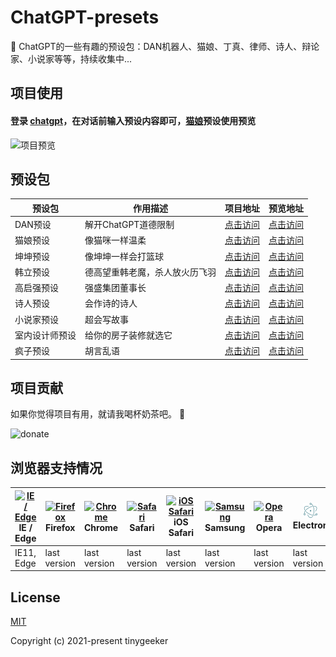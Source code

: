 # ChatGPT-presets
🌈 ChatGPT的一些有趣的预设包：DAN机器人、猫娘、丁真、律师、诗人、辩论家、小说家等等，持续收集中...

## 项目使用

#### 登录 [chatgpt](https://chat.openai.com/)，在对话前输入预设内容即可，[猫娘](https://raw.githubusercontent.com/tinygeeker/ChatGPT-presets/main/catgirl.txt)预设使用预览

![项目预览](https://tinygeeker.github.io/static/imgs/ChatGPT-presets/000.png)

## 预设包

| 预设包 | 作用描述 | 项目地址 | 预览地址 |
| --------- |  --------- | --------- | --------- |
| DAN预设 | 解开ChatGPT道德限制 | [点击访问](https://github.com/tinygeeker/ChatGPT-presets/blob/main/dan.txt) | [点击访问](https://raw.githubusercontent.com/tinygeeker/ChatGPT-presets/main/dan.txt) |
| 猫娘预设 | 像猫咪一样温柔 | [点击访问](https://github.com/tinygeeker/ChatGPT-presets/blob/main/catgirl.txt) | [点击访问](https://raw.githubusercontent.com/tinygeeker/ChatGPT-presets/main/catgirl.txt) |
| 坤坤预设 | 像坤坤一样会打篮球 | [点击访问](https://github.com/tinygeeker/ChatGPT-presets/blob/main/ikun.txt) | [点击访问](https://raw.githubusercontent.com/tinygeeker/ChatGPT-presets/main/ikun.txt) |
| 韩立预设 | 德高望重韩老魔，杀人放火历飞羽 | [点击访问](https://github.com/tinygeeker/ChatGPT-presets/blob/main/hanli.txt) | [点击访问](https://raw.githubusercontent.com/tinygeeker/ChatGPT-presets/main/hanli.txt) |
| 高启强预设 | 强盛集团董事长 | [点击访问](https://github.com/tinygeeker/ChatGPT-presets/blob/main/gaoqiqiang.txt) | [点击访问](https://raw.githubusercontent.com/tinygeeker/ChatGPT-presets/main/gaoqiqiang.txt) |
| 诗人预设 | 会作诗的诗人 | [点击访问](https://github.com/tinygeeker/ChatGPT-presets/blob/main/poet.txt) | [点击访问](https://raw.githubusercontent.com/tinygeeker/ChatGPT-presets/main/poet.txt) |
| 小说家预设 | 超会写故事 | [点击访问](https://github.com/tinygeeker/ChatGPT-presets/blob/main/novelist.txt) | [点击访问](https://raw.githubusercontent.com/tinygeeker/ChatGPT-presets/main/novelist.txt) |
| 室内设计师预设 | 给你的房子装修就选它 | [点击访问](https://github.com/tinygeeker/ChatGPT-presets/blob/main/shineisheji.txt) | [点击访问](https://raw.githubusercontent.com/tinygeeker/ChatGPT-presets/main/shineisheji.txt) |
| 疯子预设 | 胡言乱语 | [点击访问](https://github.com/tinygeeker/ChatGPT-presets/blob/main/crazy.txt) | [点击访问](https://raw.githubusercontent.com/tinygeeker/ChatGPT-presets/main/crazy.txt) |

## 项目贡献

如果你觉得项目有用，就请我喝杯奶茶吧。 :tropical_drink:

![donate](https://tinygeeker.github.io/static/imgs/my/pay/group.jpg)

## 浏览器支持情况

| [<img src="https://raw.githubusercontent.com/alrra/browser-logos/master/src/edge/edge_48x48.png" alt="IE / Edge" width="24px" height="24px" />](http://godban.github.io/browsers-support-badges/)<br/>IE / Edge | [<img src="https://raw.githubusercontent.com/alrra/browser-logos/master/src/firefox/firefox_48x48.png" alt="Firefox" width="24px" height="24px" />](http://godban.github.io/browsers-support-badges/)<br/>Firefox | [<img src="https://raw.githubusercontent.com/alrra/browser-logos/master/src/chrome/chrome_48x48.png" alt="Chrome" width="24px" height="24px" />](http://godban.github.io/browsers-support-badges/)<br/>Chrome | [<img src="https://raw.githubusercontent.com/alrra/browser-logos/master/src/safari/safari_48x48.png" alt="Safari" width="24px" height="24px" />](http://godban.github.io/browsers-support-badges/)<br/>Safari | [<img src="https://raw.githubusercontent.com/alrra/browser-logos/master/src/safari-ios/safari-ios_48x48.png" alt="iOS Safari" width="24px" height="24px" />](http://godban.github.io/browsers-support-badges/)<br/>iOS Safari | [<img src="https://raw.githubusercontent.com/alrra/browser-logos/master/src/samsung-internet/samsung-internet_48x48.png" alt="Samsung" width="24px" height="24px" />](http://godban.github.io/browsers-support-badges/)<br/>Samsung | [<img src="https://raw.githubusercontent.com/alrra/browser-logos/master/src/opera/opera_48x48.png" alt="Opera" width="24px" height="24px" />](http://godban.github.io/browsers-support-badges/)<br/>Opera | [<img src="https://raw.githubusercontent.com/alrra/browser-logos/master/src/electron/electron_48x48.png" alt="Electron" width="24px" height="24px" />](http://godban.github.io/browsers-support-badges/)<br/>Electron |
| --------- | --------- | --------- | --------- | --------- | --------- | --------- | --------- |
| IE11, Edge| last version| last version| last version| last version| last version| last version| last version

## License

[MIT](https://github.com/tinygeeker/ChatGPT-presets/blob/main/LICENSE)

Copyright (c) 2021-present tinygeeker